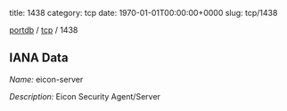title: 1438
category: tcp
date: 1970-01-01T00:00:00+0000
slug: tcp/1438

[portdb](/) / [tcp](/category/tcp.html) / 1438


## IANA Data

_Name:_ eicon-server

_Description:_ Eicon Security Agent/Server

